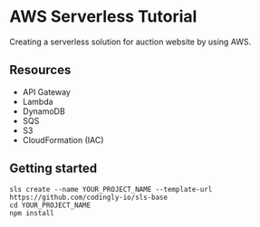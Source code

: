 # AWS Serverless Tutorial
Creating a serverless solution for auction website by using AWS.

## Resources
- API Gateway
- Lambda
- DynamoDB
- SQS
- S3
- CloudFormation (IAC)

## Getting started
```
sls create --name YOUR_PROJECT_NAME --template-url https://github.com/codingly-io/sls-base
cd YOUR_PROJECT_NAME
npm install
```
